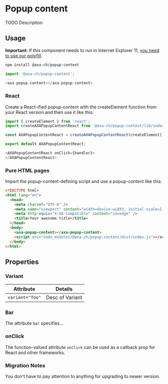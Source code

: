 # Popup content

TODO Description

## Usage

**Important:** If this component needs to run in Internet Explorer 11, [you need to use our polyfill](https://github.com/axa-ch/patterns-library/tree/develop/src/components/05-utils/polyfill).

```bash
npm install @axa-ch/popup-content
```

```js
import '@axa-ch/popup-content';
...
<axa-popup-content></axa-popup-content>
```

### React

Create a React-ified popup-content with the createElement function from your React version and then use it like this:

```js
import { createElement } from 'react';
import createAXAPopupContentReact from '@axa-ch/popup-content/lib/index.react';

const AXAPopupContentReact = createAXAPopupContentReact(createElement);

export default AXAPopupContentReact;
```

```js
<AXAPopupContentReact onClick={handler}>
</AXAPopupContentReact>
```

### Pure HTML pages

Import the popup-content-defining script and use a popup-content like this:

```html
<!DOCTYPE html>
<html lang="en">
  <head>
    <meta charset="UTF-8" />
    <meta name="viewport" content="width=device-width, initial-scale=1.0" />
    <meta http-equiv="X-UA-Compatible" content="ie=edge" />
    <title>Your awesome title</title>
  </head>
  <body>
    <axa-popup-content></axa-popup-content>
    <script src="node_modules/@axa-ch/popup-content/dist/index.js"></script>
  </body>
</html>
```

## Properties

### Variant

| Attribute             | Details                 |
| --------------------- | ----------------------- |
| `variant="foo"`       | Desc of Variant         |

### Bar

The attribute `bar` specifies...

### onClick

The function-valued attribute `onClick` can be used as a callback prop for React and other frameworks.

### Migration Notes

You don't have to pay attention to anything for upgrading to newer version.

